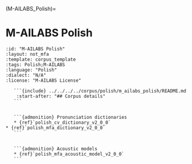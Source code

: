 
(M-AILABS_Polish)=
# M-AILABS Polish

``````{corpus} M-AILABS Polish
:id: "M-AILABS Polish"
:layout: not_mfa
:template: corpus_template
:tags: Polish;M-AILABS
:language: "Polish"
:dialect: "N/A"
:license: "M-AILABS License"

   ```{include} ../../../../corpus/polish/m_ailabs_polish/README.md
    :start-after: "## Corpus details"
   ```


   ```{admonition} Pronunciation dictionaries
   * {ref}`polish_cv_dictionary_v2_0_0`
* {ref}`polish_mfa_dictionary_v2_0_0`
   ```


   ```{admonition} Acoustic models
   * {ref}`polish_mfa_acoustic_model_v2_0_0`
   ```
``````
